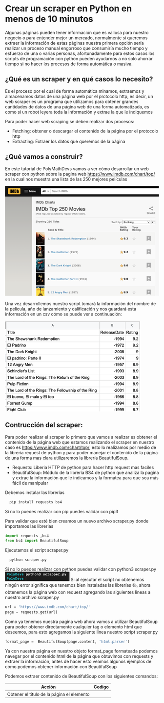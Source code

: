 # Crear un scraper en Python en menos de 10 minutos

Algunas páginas pueden tener información que es valiosa para nuestro negocio o para entender mejor un mercado, normalmente si queremos extraer la información de estas páginas nuestra primera opción sería realizar un proceso manual engorroso que consumiría mucho tiempo y esfuerzo de una o varias personas, afortunadamente para estos casos los scripts de programación con python pueden ayudarnos a no solo ahorrar tiempo si no hacer los procesos de forma automática o masiva.

## ¿Qué es un scraper y en qué casos lo necesito?
Es el proceso por el cual de forma automática minamos, extraemos y almacenamos datos de una página web por el protocolo http, es decir, un web scraper es un programa que utilizamos para obtener grandes cantidades de datos de una página web de una forma automatizada, es como si un robot leyera toda la información y extrae la que le indiquemos

Para poder hacer web scraping se deben realizar dos procesos:
 - Fetching: obtener o descargar el contenido de la página por el protocolo http
 - Extracting: Extraer los datos que queremos de la página

## ¿Qué vamos a construir?
En este tutorial de PolyMathDevs vamos a ver cómo desarrollar un web scraper con python sobre la pagina web https://www.imdb.com/chart/top/  en la cual nos muestra una lista de las 250 mejores películas

![Screenshot](website.png)

Una vez desarrollemos nuestro script tomará la información del nombre de la pelicula, año de lanzamiento y calificación y nos guardará esta información en un csv cómo se puede ver a continuación:

![Screenshot](csv.png)

## Contrucción del scraper:
Para poder realizar el scraper lo primero que vamos a realizar es obtener el contenido de la página web que estamos realizando el scraper en nuestro caso es https://www.imdb.com/chart/top/, esto lo realizamos por medio de la librería request de python y para poder manejar el contenido de la página de una forma mas clara utilizaremos la librería BeautifulSoup.

- Requests: Liberia HTTP de python para hacer http request mas faciles
- BeautifulSoup: Módulo de la librería BS4 de python que analiza la pagina y extrae la información que le indicamos y la formatea para que sea más fácil de manipular

Debemos instalar las librerías
```bash
  pip install requests bs4
```

Si no lo puedes realizar con pip puedes validar con pip3

Para validar que esté bien creamos un nuevo archivo scraper.py donde importamos las librerias
```python
import requests ,bs4
from bs4 import BeautifulSoup
```

Ejecutamos el script scraper.py 
```bash
  python scraper.py
```

Si no lo puedes realizar con python puedes validar con python3 scraper.py 
![Screenshot](goodrun.jpg)
Si al ejecutar el script no obtenemos ningún error significa que tenemos bien instaladas las librerías 👍, ahora obtenemos la página web con request agregando las siguientes lineas a nuestro archivo scraper.py 
```python
url = 'https://www.imdb.com/chart/top/'
page = requests.get(url)
```

Como ya tenemos nuestra pagina web ahora vamos a utilizar BeautifulSoup para poder obtener directamente cualquier tag o elemento html que deseemos, para esto agregamos la siguiente linea nuestro script scraper.py 
```python
format_page =  BeautifulSoup(page.content, 'html.parser')
```



Ya con nuestra página en nuestro objeto format_page formateada podemos navegar por el contenido html de la página que obtuvimos con requests y extraer la información, antes de hacer esto veamos algunos ejemplos de cómo podemos obtener información con BeautifulSoup

Podemos extraer contenido de BeautifulSoup con los siguientes comandos:

| Acción | Codigo  |
| ------- | --- |
| Obtener el título de la página el elemento <title> | format_page.title |
| Obtener el body de la página el elemento <body> | format_page.body |
| Obtener el primer div que se encuentra en el body | format_page.body.div |
| Obtener todos los div’s que están en la página | format_page.find_all('div') |
| Obtener todos los div’s que están en la página con una clase* específica | format_page.find_all('div', class_='subnav_item_main') |
| Obtener el div’s que están en la página con un id especifico | format_page.find_all('div', id='success-story-929') |

> *En python la palabra class es reservada es por esto que en este método debemos pasarle el identificador class_ si quisiéramos utilizar la palabra reservada class debemos pasarla como un atributo como se muestra a continuación
```python
format_page.find_all('div', {'class':success-story-item})
```

Es importante tener presente que el contenido que retorna BeautifulSoup no es de tipo text si no de tipo tag , estamos obteniendo directamente todo el elemento tag del html
```python
print(type(format_page.body.div))
```
Si queremos obtener el contenido dentro del tag html debemos utilizar el método text
```python
print(type(format_page.body.div).text)
```

Teniendo lo anterior claro ahora vamos ha realizar el scraper, para esto lo primero es definir qué datos queremos obtener es diferente si queremos traer todo un objeto o sólo cierta información, para nuestro ejemplo vamos a obtener el título , la fecha de estreno y el rating de cada una de las 250 películas que están en la lista

Para esto vamos a utilizar el inspector de código sobre la página para validar que información tienen en común los bloques o cómo están construidos para poder identificar qué parámetro es sobre el cual vamos a realizar la búsqueda

![Screenshot](inspect1.jpg)

Como podemos ver en la imagen todas las listas están en una tabla con la clase “lister-list” y dentro de este tabla cada película ocupa una fila , lo primero que realizaremos es obtener el body de la tabla con la clase “lister-list”, para esto agregamos la siguiente línea a nuestro script
```python
tbody = format_page.find('tbody', class_='lister-list')
```

Ahora que ya tenemos la tabla podemos obtener cada fila de la pelicula realizando un loop sobre los elementos de la tabla
```python
for movie in tbody.find_all('tr'):
	print(movie)
```

Si vemos el resultado de ejecutar nuestros script encontramos que ya tenemos el elemento tr , ahora debemos ir al detalle de cada celda para obtener:
![Screenshot](output.jpg)
### El nombre:
![Screenshot](inspect2.jpg)
El nombre se encuentra dentro de la fila tr en una celda td con la clase “titleColum” y dento de un tag de enlace <a> , para poder obtenerlo agregamos la siguiente linea
```python
title = movie.find('td', {'class':'titleColumn'}).a.text 
```

### El año de lanzamiento:
![Screenshot](inspect3.jpg)
El año de lanzamiento se encuentra dentro de la misma celda td que el nombre, solo que se encuentra dentro de un tag <span>
```python
year = movie.find('td', class_='titleColumn').span.text
```

### La Calificación(Rating):
![Screenshot](inspect4.jpg)
La Calificación se encuentra dentro de la celda td con la clase “imdbRating” y dentro de un tag <strong>
```python
rating = movie.find('td', class_='imdbRating').strong.text
```


Dando por resultado final que nuestros script sea de la siguiente forma:
```python
import requests ,bs4
from bs4 import BeautifulSoup

url = 'https://www.imdb.com/chart/top/'
page = requests.get(url)
format_page =  BeautifulSoup(page.content, 'html.parser')
tbody = format_page.find('tbody', class_='lister-list')

for movie in tbody.find_all('tr'):
	title = movie.find('td', {'class':'titleColumn'}).a.text
	year = movie.find('td', class_='titleColumn').span.text
	rating = movie.find('td', class_='imdbRating').strong.text
```
	
## Guardando los datos en un archivo csv:
Ya que logramos tener toda la información de las películas que deseamos ahora vamos a almacenarla en un archivo csv, para esto vamos a importar la librería csv
```python
import csv
```
Vamos a abrir el documento csv donde vamos a guardar nuestras películas(movies.csv) y vamos a crear un writer para poder escribir en el  
```python
f = open('movies.csv', 'w')
writer = csv.writer(f)
```

Primero agregamos los headers
```python
header = ['Title', 'ReleaseDate', 'Rating']
writer.writerow(header)
```

Y vamos a guardar la información de cada película mientras recorremos la lista de objetos writer.writerow([title,year,rating])

Por último cerramos el documento movies.csv
```python
f.close()
```

Y nuestro código completo quedaría de la siguiente manera:
```python
import requests ,bs4
from bs4 import BeautifulSoup
import csv

url = 'https://www.imdb.com/chart/top/'
page = requests.get(url)
format_page =  BeautifulSoup(page.content, 'html.parser')
tbody = format_page.find('tbody', class_='lister-list')

f = open('movies.csv', 'w')
writer = csv.writer(f)

header = ['Title', 'ReleaseDate', 'Rating']
writer.writerow(header)

for movie in tbody.find_all('tr'):	
	title = movie.find('td', {'class':'titleColumn'}).a.text
	year = movie.find('td', class_='titleColumn').span.text
	rating = movie.find('td', class_='imdbRating').strong.text
	writer.writerow([title,year,rating])

f.close()
```


**Importante:** es necesario que cuando realices un scraping tengas presente las políticas de la página que deseas scrapear para estar seguro que no se está infringiendo ninguna ley, esta validación la puedes realizar también ingresando al dominio principal del sitio y agregando /robots.txt donde puedes validar si la url sobre la que estás realizando el scraper está autorizada o no , para nuestro ejemplo vamos a utilizar la página de imdb sólo con fines educativos

## Conclusiones finales
Con unas pocas líneas de código es posible obtener la información de alguna página de forma ordenada y automática, esto nos puede funcionar para hacer una migración masiva de datos de un sitio a otro , para estudios de mercado o para tener información confiable en tiempo real, si te gusto este contenido y quieres que te notifiqumos cuando publiquemos algo nuevo inscribete en nuestro newsletter aquí.

